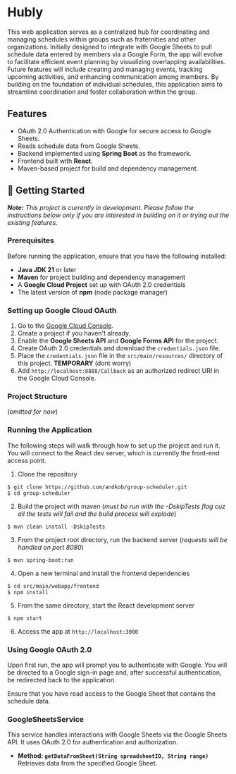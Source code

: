 # Hubly

This web application serves as a centralized hub for coordinating and managing schedules within groups such as fraternities and other organizations. Initially designed to integrate with Google Sheets to pull schedule data entered by members via a Google Form, the app will evolve to facilitate efficient event planning by visualizing overlapping availabilities. Future features will include creating and managing events, tracking upcoming activities, and enhancing communication among members. By building on the foundation of individual schedules, this application aims to streamline coordination and foster collaboration within the group.

## Features
- OAuth 2.0 Authentication with Google for secure access to Google Sheets.
- Reads schedule data from Google Sheets.
- Backend implemented using **Spring Boot** as the framework.
- Frontend built with **React**.
- Maven-based project for build and dependency management.

## 🚧 Getting Started
***Note:** This project is currently in development. Please follow the instructions below only if you are interested in building on it or trying out the existing features.*

### Prerequisites

Before running the application, ensure that you have the following installed:
- **Java JDK 21** or later
- **Maven** for project building and dependency management
- A **Google Cloud Project** set up with OAuth 2.0 credentials
- The latest version of **npm** (node package manager)

### Setting up Google Cloud OAuth

1. Go to the [Google Cloud Console](https://console.cloud.google.com/).
2. Create a project if you haven't already.
3. Enable the **Google Sheets API** and **Google Forms API** for the project.
4. Create OAuth 2.0 credentials and download the `credentials.json` file.
5. Place the `credentials.json` file in the `src/main/resources/` directory of this project. **TEMPORARY** (dont worry)
6. Add `http://localhost:8888/Callback` as an authorized redirect URI in the Google Cloud Console.

### Project Structure
(*omitted for now*)

### Running the Application
The following steps will walk through how to set up the project and run it. You will connect to the React dev server, which is currently the front-end access point.
1. Clone the repository
```
$ git clone https://github.com/andkob/group-scheduler.git
$ cd group-scheduler
```
2. Build the project with maven
(*must be run with the -DskipTests flag cuz all the tests will fail and the build process will explode*)
```
$ mvn clean install -DskipTests
```
3. From the project root directory, run the backend server (*requests will be handled on port 8080*)
```
$ mvn spring-boot:run
```
4. Open a new terminal and install the frontend dependencies
```
$ cd src/main/webapp/frontend
$ npm install
```
5. From the same directory, start the React development server
```
$ npm start
```
6. Access the app at `http://localhost:3000`

### Using Google OAuth 2.0

Upon first run, the app will prompt you to authenticate with Google. You will be directed to a Google sign-in page and, after successful authentication, be redirected back to the application.

Ensure that you have read access to the Google Sheet that contains the schedule data.

### GoogleSheetsService

This service handles interactions with Google Sheets via the Google Sheets API. It uses OAuth 2.0 for authentication and authorization.

- **Method: `getDataFromSheet(String spreadsheetID, String range)`**
  Retrieves data from the specified Google Sheet.
